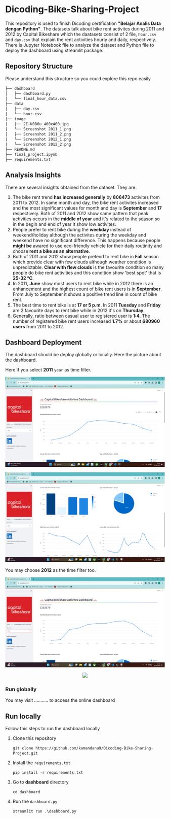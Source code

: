# Dicoding-Bike-Sharing-Project

This repository is used to finish Dicoding certification **"Belajar Analis Data dengan Python"**. The datasets talk about bike rent activites during 2011 and 2012 by Capital Bikeshare which the daatasets consist of 2 file, `hour.csv` and `day.csv` that explain the rent activities hourly and daily, respectively. There is Jupyter Notebook file to analyze the dataset and Python file to deploy the dashboard using streamlit package. 

## Repository Structure
Please understand this structure so you could explore this repo easily
```
├── dashboard
│   ├── dashboard.py
│   └── final_hour_data.csv
├── data
│   ├── day.csv
|   └── hour.csv
├── image
│   ├── 2E-N0B6u_400x400.jpg
|   └── Screenshot 2011_1.png
│   ├── Screenshot 2011_2.png
|   └── Screenshot 2012_1.png
|   └── Screenshot 2012_2.png
├── README.md
├── final_project.ipynb
├── requirements.txt
```
## Analysis Insights
There are several insights obtained from the dataset. They are: 
1. The bike rent trend **has increased generally** by **806473** activites from 2011 to 2012. In same month and day, the bike rent activites increased and the most significant values for month and day is **September** and **17** respectively. Both of 2011 and 2012 show same pattern that peak activities occurs in the **middle of year** and it's related to the season so in the begin and end of year it show low activites.  
2. People prefer to rent bike during the **weekday** instead of weekend/holiday although the activites during the weekday and weekend have no significant difference. This happens because people **might be** awared to use eco-friendly vehicle for their daily routinity and choose **rent a bike as an alternative**.
3. Both of 2011 and 2012 show people pretend to rent bike in **Fall** season which provide clear with few clouds although weather condition is unpredictable. **Clear with flew clouds** is the favourite condition so many people do bike rent activities and this condition show 'best spot' that is **25-32 &deg;C**.
4.  In 2011, **June** show most users to rent bike while in 2012 there is an enhancement and the highest count of bike rent users is in **September**. From July to September it shows a positive trend line in count of bike rent.
5.  The best time to rent bike is at **17 or 5 p.m**. In 2011 **Tuesday** and **Friday** are 2 favourite days to rent bike while in 2012 it's on **Thursday**.
6.  Generally, ratio between casual user to registered user is **1:4**. The number of registered bike rent users increased **1.7%** or about **680960 users** from 2011 to 2012.

## Dashboard Deployment
The dashboard should be deploy globally or locally. Here the picture about the dashboard. 

Here if you select **2011** `year` as time filter.
<p align="center">
  <img src="/image/Screenshot 2011_1.png" />
<p align="center">
  <img src="/image/Screenshot 2011_2.png" />
  
You may choose **2012** as the time filter too.

<p align="center">
  <img src="/image/Screenshot 2012_1.png" />
<p align="center">
  <img src="/image/Screenshot 2021_2.png" />

### Run globally
You may visit ........... to access the online dashboard 

## Run locally
Follow this steps to run the dashboard locally
1. Clone this repository
   ```
   git clone https://github.com/kamandanu9/Dicoding-Bike-Sharing-Project.git
   ```
2. Install the `requirements.txt`
   ```
   pip install -r requirements.txt
   ```
3. Go to **dashboard** directory
     ```
   cd dashboard
   ```
7. Run the `dashboard.py`
     ```
   streamlit run .\dashboard.py
   ```
